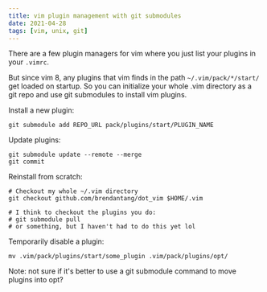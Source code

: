 ```yaml
---
title: vim plugin management with git submodules
date: 2021-04-28
tags: [vim, unix, git]
---
```


There are a few plugin managers for vim where you just list your plugins in your `.vimrc`.

But since vim 8, any plugins that vim finds in the path `~/.vim/pack/*/start/` get loaded on startup.
So you can initialize your whole .vim directory as a git repo and use git submodules to install vim plugins.

Install a new plugin:

```
git submodule add REPO_URL pack/plugins/start/PLUGIN_NAME
```

Update plugins:

```
git submodule update --remote --merge
git commit
```

Reinstall from scratch:

```
# Checkout my whole ~/.vim directory
git checkout github.com/brendantang/dot_vim $HOME/.vim

# I think to checkout the plugins you do:
# git submodule pull
# or something, but I haven't had to do this yet lol
```

Temporarily disable a plugin:

```
mv .vim/pack/plugins/start/some_plugin .vim/pack/plugins/opt/
```

Note: not sure if it's better to use a git submodule command to move plugins into opt?
